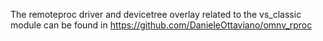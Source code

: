 The remoteproc driver and devicetree overlay related to the vs\_classic module can be found in https://github.com/DanieleOttaviano/omnv_rproc
